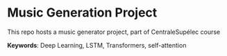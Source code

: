 # Music Generation Project
 
This repo hosts a music generator project, part of CentraleSupélec course

**Keywords**: Deep Learning, LSTM, Transformers, self-attention
